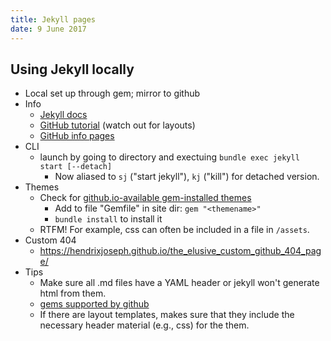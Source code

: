 ```yaml
---
title: Jekyll pages
date: 9 June 2017
---
```


## Using Jekyll locally

- Local set up through gem; mirror to github
- Info
	- [Jekyll docs](https://jekyllrb.com/docs)
	- [GitHub tutorial](http://jmcglone.com/guides/github-pages/) (watch out for layouts)
	- [GitHub info pages](https://help.github.com/categories/github-pages-basics/)
- CLI
	- launch by going to directory and exectuing `bundle exec jekyll start [--detach]`
    	- Now aliased to `sj` ("start jekyll"), `kj` ("kill") for detached version.
- Themes
	- Check for [github.io-available gem-installed themes](https://pages.github.com/themes/)
    	- Add to file "Gemfile" in site dir: `gem "<themename>"`
    	- `bundle install` to install it
	- RTFM! For example, css can often be included in a file in `/assets`.
- Custom 404
    - <https://hendrixjoseph.github.io/the_elusive_custom_github_404_page/>
- Tips
    - Make sure all .md files have a YAML header or jekyll won't generate html from them.
    - [gems supported by github](https://pages.github.com/versions/)
    - If there are layout templates, makes sure that they include the necessary header material (e.g., css) for the them.
